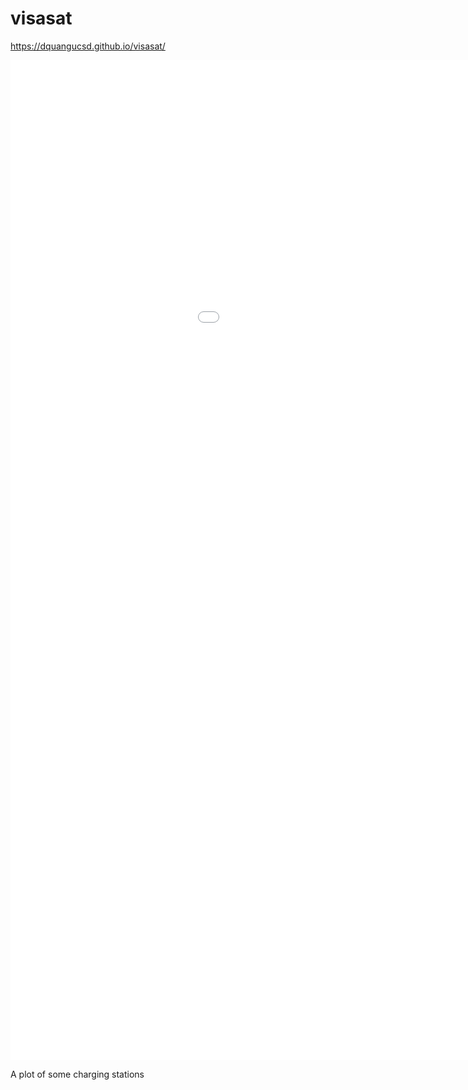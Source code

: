 # visasat
https://dquangucsd.github.io/visasat/


<iframe src='docs/plots/station-map.html' width=1200 height=1600 frameBorder=0></iframe>

A plot of some charging stations
